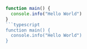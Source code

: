 ```typescript
function main() {
  console.info("Hello World")
}
```typescript
function main() {
  console.info("Hello World")
}
```
```